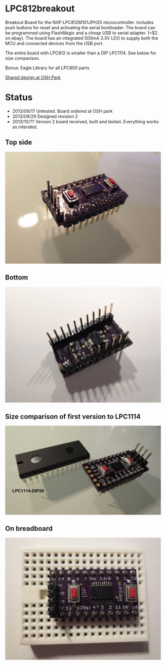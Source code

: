 LPC812breakout
==============

Breakout Board for the NXP LPC812M101JPH20 microcontroller. Includes push buttons for reset and activating the serial bootloader. 
The board can be programmed using FlashMagic and a cheap USB to serial adapter. (<$2 on ebay). The board has an integrated 500mA 3.3V LDO to supply both the MCU and connected devices from the USB port.

The entire board with LPC812 is smaller than a DIP LPC1114. See below for size comparison.

Bonus: Eagle Library for all LPC800 parts

[Shared design at OSH Park](http://oshpark.com/shared_projects/rQra0bCX)

Status
======

 - 2013/09/17 Untested. Board ordered at OSH park
 - 2013/09/29 Designed revision 2
 - 2013/10/?? Version 2 board received, built and tested. Everything works as intended.
 
## Top side ##
![Front](images/LPC812_top.jpg)

## Bottom ##
![Front](images/LPC812_bottom.jpg)

## Size comparison of first version to LPC1114 ##
![Front](images/size-comparison.jpg)

## On breadboard ##
![Front](images/LPC812_on_bb.jpg)
